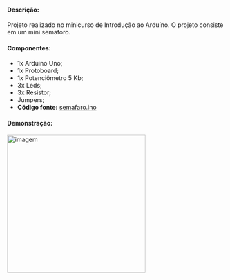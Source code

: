 <h4>Descrição: </h4>

Projeto realizado no minicurso de Introdução ao Arduíno. O projeto consiste em um mini semaforo.

<h4>Componentes: </h4>

 - 1x Arduino Uno;
 - 1x Protoboard;
 - 1x Potenciômetro 5 Kb;
 - 3x Leds;
 - 3x Resistor;
 - Jumpers;
 - <b>Código fonte:</b> <a href="#">semafaro.ino</a>

<h4>Demonstração: </h4>
<p>
  <img src="#" height="320px" width="auto" alt="imagem">
</p>
